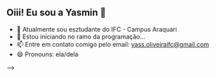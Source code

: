 ## Oiii! Eu sou a Yasmin 👋

- 🌱 Atualmente sou esztudante do IFC - Campus Araquari
- 👯 Estou iniciando no ramo da programação...
- 📫 Entre em contato comigo pelo email: yass.oliveiraifc@gmail.com
- 😄 Pronouns: ela/dela

-->
